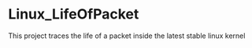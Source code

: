 Linux_LifeOfPacket
==================

This project traces the life of a packet inside the latest stable linux kernel
